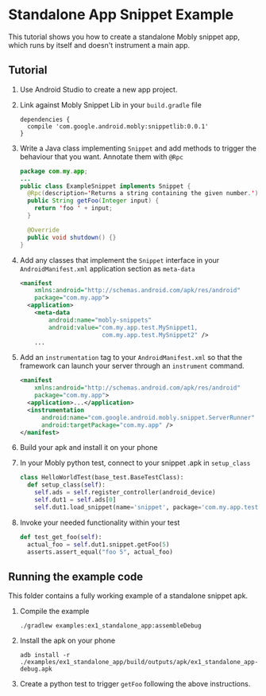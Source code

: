 # Standalone App Snippet Example

This tutorial shows you how to create a standalone Mobly snippet app, which runs
by itself and doesn't instrument a main app.

## Tutorial

1.  Use Android Studio to create a new app project.

1.  Link against Mobly Snippet Lib in your `build.gradle` file

    ```
    dependencies {
      compile 'com.google.android.mobly:snippetlib:0.0.1'
    }
    ```

1.  Write a Java class implementing `Snippet` and add methods to trigger the
    behaviour that you want. Annotate them with `@Rpc`

    ```java
    package com.my.app;
    ...
    public class ExampleSnippet implements Snippet {
      @Rpc(description='Returns a string containing the given number.')
      public String getFoo(Integer input) {
        return 'foo ' + input;
      }

      @Override
      public void shutdown() {}
    }
    ```

1.  Add any classes that implement the `Snippet` interface in your
    `AndroidManifest.xml` application section as `meta-data`

    ```xml
    <manifest
        xmlns:android="http://schemas.android.com/apk/res/android"
        package="com.my.app">
      <application>
        <meta-data
            android:name="mobly-snippets"
            android:value="com.my.app.test.MySnippet1,
                           com.my.app.test.MySnippet2" />
        ...
    ```


1.  Add an `instrumentation` tag to your `AndroidManifest.xml` so that the
    framework can launch your server through an `instrument` command.

    ```xml
    <manifest
        xmlns:android="http://schemas.android.com/apk/res/android"
        package="com.my.app">
      <application>...</application>
      <instrumentation
          android:name="com.google.android.mobly.snippet.ServerRunner"
          android:targetPackage="com.my.app" />
    </manifest>
    ```

1.  Build your apk and install it on your phone

1.  In your Mobly python test, connect to your snippet .apk in `setup_class`

    ```python
    class HelloWorldTest(base_test.BaseTestClass):
      def setup_class(self):
        self.ads = self.register_controller(android_device)
        self.dut1 = self.ads[0]
        self.dut1.load_snippet(name='snippet', package='com.my.app.test')
    ```

6.  Invoke your needed functionality within your test

    ```python
    def test_get_foo(self):
      actual_foo = self.dut1.snippet.getFoo(5)
      asserts.assert_equal("foo 5", actual_foo)
    ```

## Running the example code

This folder contains a fully working example of a standalone snippet apk.

1.  Compile the example

        ./gradlew examples:ex1_standalone_app:assembleDebug

1.  Install the apk on your phone

        adb install -r ./examples/ex1_standalone_app/build/outputs/apk/ex1_standalone_app-debug.apk

    <!-- TODO(adorokhine): create a snippet_client in mobly to allow you to
         trigger snippets without having to create a test. Then update this
         instruction. -->
1.  Create a python test to trigger `getFoo` following the above instructions.

